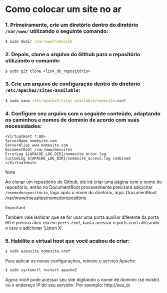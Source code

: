 # Como colocar um site no ar

### **1.** Primeiramente, crie um diretório dentro do diretório `/var/www/` utilizando o seguinte comando:
```cmd
$ sudo mkdir /var/www/nomesite
```

### **2.** Depois, clone o arquivo do Github para o repositório utilizando o comando: 
```cmd
$ sudo git clone <link_do_repositório>
```

### **3.** Crie um arquivo de configuração dentro do diretório `/etc/apache2/sites-available`:
```cmd
$ sudo nano /etc/apache2/sites-available/nomesite.conf
```

### **4.** Configure seu arquivo com o seguinte conteúdo, adaptando os caminhos e nomes de domínio de acordo com suas necessidades:
```
<VirtualHost *:80>
ServerName nomesite.com
ServerAlias www.nomesite.com
DocumentRoot /var/www/meusites
ErrorLog ${APACHE_LOG_DIR}/nomesite_error.log
CustomLog ${APACHE_LOG_DIR}/nomesite_access.log combined
</VirtualHost>
```

> [!NOTE]
> Ao clonar um repositório do Github, ele irá criar uma página com o nome do repositório, então no DocumentRoot provavelmente precisará adicionar `/onomedorepositório`, logo após o nome do diretório, aqui: DocumentRoot /var/www/meusites/nomedorepositório

> [!IMPORTANT]
> Também vale lembrar que se for usar uma porta auxiliar diferente da porta 80 é preciso abrir ela em `ports.conf`, basta acessar o ports.conf utilizando o `nano` e adicionar ‘Listen X’.

### **5.** Habilite o virtual host que você acabou de criar:
```cmd
$ sudo a2ensite nomesite.conf
```

Para aplicar as novas configurações, reinicie o serviço Apache:
```cmd
$ sudo systemctl restart apache2
```
Agora você pode acessar seu site digitando o nome de domínio (se existir) ou o endereço IP do seu servidor. Por exemplo: http://seu_ip
